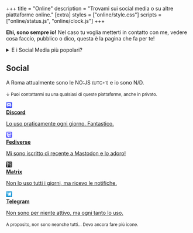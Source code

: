 +++
title = "Online"
description = "Trovami sui social media o su altre piattaforme online."
[extra]
styles = ["online/style.css"]
scripts = ["online/status.js", "online/clock.js"]
+++

**Ehi, sono sempre io!** Nel caso tu voglia metterti in contatto con me, vedere cosa faccio, pubblico o dico, questa è la pagina che fa per te!

<details>
<summary>E i Social Media più popolari?</summary>

Ultimamente ho evitato la maggior parte dei social come TikTok, Instagram e simili. Il semplice fatto è che passare il tempo su quelle piattaforme è tempo completamente sprecato **secondo me**. Va benissimo come ognuno sceglie di passare il proprio tempo, ma questa è una mia scelta personale.

<small>Sono comunque presente su alcune piattaforme come Mastodon, Discord e altre. Dai un’occhiata qui sotto! ↓</small>

</details>

## Social

A Roma attualmente sono le <time id="clock"><noscript>NO:JS</noscript></time> <small>(UTC+1)</small> e io sono <span id="online-indicator"><noscript>N/D</noscript></span>.

<small>↓ Puoi contattarmi su una qualsiasi di queste piattaforme, anche in privato.</small>

<div class="icon-grid">

<a href="https://discord.com/users/604790617138266149/">
    <img alt="Icona Discord in pixel art" class="transparent no-hover pixels drop-shadow icon" src="icons/discord.png" />
    <div class="details">
        <strong>Discord</strong>
        <p>Lo uso praticamente ogni giorno. Fantastico.</p>
    </div>
</a>

<a href="https://wetdry.world/@mambuco/">
    <img alt="Icona Mastodon in pixel art" class="transparent no-hover pixels drop-shadow icon" src="icons/mastodon.png" />
    <div class="details">
        <strong>Fediverse</strong>
        <p>Mi sono iscritto di recente a Mastodon e lo adoro!</p>
    </div>
</a>

<a href="https://matrix.to/#/@mambuco:envs.net/">
    <img alt="Icona Matrix.org in pixel art" class="transparent no-hover pixels drop-shadow icon" src="icons/matrix.png" />
    <div class="details">
        <strong>Matrix</strong>
        <p>Non lo uso tutti i giorni, ma ricevo le notifiche.</p>
    </div>
</a>

<a href="https://t.me/mambucodev/">
    <img alt="Icona Telegram in pixel art" class="transparent no-hover pixels drop-shadow icon" src="icons/telegram.png" />
    <div class="details">
        <strong>Telegram</strong>
        <p>Non sono per niente attivo, ma ogni tanto lo uso.</p>
    </div>
</a>

</div>

<small>A proposito, non sono neanche tutti... Devo ancora fare più icone.</small>
